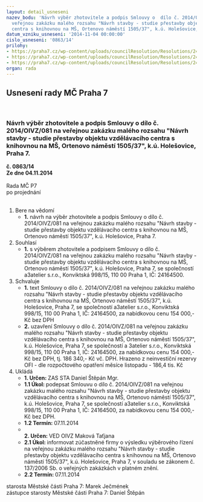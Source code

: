 ```yaml
---
layout: detail_usneseni
nazev_bodu: 'Návrh výběr zhotovitele a podpis Smlouvy o  dílo č. 2014/OIVZ/081 na
  veřejnou zakázku malého rozsahu "Návrh stavby - studie přestavby objektu vzdělávacího
  centra s knihovnou na MŠ, Ortenovo náměstí 1505/37", k.ú. Holešovice, Praha 7. '
datum_vzniku_usneseni: '2014-11-04 00:00:00'
cislo_usneseni: '0863/14'
prilohy:
- https://praha7.cz/wp-content/uploads/councilResolution/Resolutions/24518/50-14-2._sod_-_op.doc
- https://praha7.cz/wp-content/uploads/councilResolution/Resolutions/24518/50-14-5._v%c3%bdzva.doc
- https://praha7.cz/wp-content/uploads/councilResolution/Resolutions/24518/50-14-7.obchodn%c3%ad_rejst%c5%99%c3%adk.pdf
organ: rada
---
```

<div id="ucUsn_pList" class="usn">
	<span><h2>Usnesení rady MČ Praha 7 </h2>
<br></span><div class="standBody">
<span><h3>Návrh výběr zhotovitele a podpis Smlouvy o  dílo č. 2014/OIVZ/081 na veřejnou zakázku malého rozsahu "Návrh stavby - studie přestavby objektu vzdělávacího centra s knihovnou na MŠ, Ortenovo náměstí 1505/37", k.ú. Holešovice, Praha 7. </h3></span><div class="center">
		<strong>č. 0863/14</strong><br>
	</div>
<div class="center">
		<strong>Ze dne 04.11.2014</strong><br><br>
	</div>Rada MČ P7<br> po projednání<br><br><ol>
<li>Bere na vědomí<ul><li>
<strong>1.</strong> návrh na výběr zhotovitele a podpis Smlouvy o  dílo č. 2014/OIVZ/081 na veřejnou zakázku malého rozsahu "Návrh stavby - studie přestavby objektu vzdělávacího centra s knihovnou na MŠ, Ortenovo náměstí 1505/37", k.ú. Holešovice, Praha 7. </li></ul>
</li>
<li>Souhlasí<ul><li>
<strong>1.</strong> s výběrem zhotovitele a podpisem Smlouvy o  dílo č. 2014/OIVZ/081 na veřejnou zakázku malého rozsahu "Návrh stavby - studie přestavby objektu vzdělávacího centra s knihovnou na MŠ, Ortenovo náměstí 1505/37", k.ú. Holešovice, Praha 7, se společností a3atelier s.r.o., Konviktská 998/15, 110 00 Praha 1, IČ: 24164500.</li></ul>
</li>
<li>Schvaluje<ul>
<li>
<strong>1.</strong> text Smlouvy o  dílo č. 2014/OIVZ/081 na veřejnou zakázku malého rozsahu "Návrh stavby - studie přestavby objektu vzdělávacího centra s knihovnou na MŠ, Ortenovo náměstí 1505/37", k.ú. Holešovice, Praha 7, se společností a3atelier s.r.o., Konviktská 998/15, 110 00 Praha 1, IČ: 24164500, za nabídkovou cenu 154 000,- Kč bez DPH  </li>
<li>
<strong>2.</strong> uzavření Smlouvy o  dílo č. 2014/OIVZ/081 na veřejnou zakázku malého rozsahu "Návrh stavby - studie přestavby objektu vzdělávacího centra s knihovnou na MŠ, Ortenovo náměstí 1505/37", k.ú. Holešovice, Praha 7, se společností a 3atelier s.r.o., Konviktská 998/15, 110 00 Praha 1, IČ: 24164500, za nabídkovou cenu  154 000,- Kč bez DPH, tj. 186 340,- Kč vč. DPH. Hrazeno z neinvestiční rezervy OFI - dle rozpočtového opatření měsíce listopadu - 186,4 tis. Kč</li>
</ul>
</li>
<li>Ukládá<ul>
<li>
<strong>1. Určen: </strong>ZAS STA Daniel Štěpán Mgr.</li>
<li>
<strong>1.1 Úkol: </strong>podepsat Smlouvu o  dílo č. 2014/OIVZ/081 na veřejnou zakázku malého rozsahu "Návrh stavby - studie přestavby objektu vzdělávacího centra s knihovnou na MŠ, Ortenovo náměstí 1505/37", k.ú. Holešovice, Praha 7, se společností a3atelier s.r.o., Konviktská 998/15, 110 00 Praha 1, IČ: 24164500, za nabídkovou cenu 154 000,- Kč bez DPH.</li>
<li>
<strong>1.2 Termín: </strong>07.11.2014</li>
<li>
<strong><br>2. Určen: </strong>VED OIVZ Maková Taťjana</li>
<li>
<strong>2.1 Úkol: </strong>informovat zúčastněné firmy o výsledku výběrového řízení na veřejnou zakázku malého rozsahu "Návrh stavby - studie přestavby objektu vzdělávacího centra s knihovnou na MŠ, Ortenovo náměstí 1505/37", k.ú. Holešovice, Praha 7, v souladu se zákonem č. 137/2006 Sb. o veřejných zakázkách v platném znění.</li>
<li>
<strong>2.2 Termín: </strong>07.11.2014</li>
</ul>
</li>
</ol>starosta Městské části Praha 7: Marek Ječmének<br>zástupce starosty Městské části Praha 7: Daniel Štěpán 
</div>
</div>